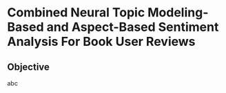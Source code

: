 # Combined Neural Topic Modeling-Based and Aspect-Based Sentiment Analysis For Book User Reviews

## Objective
abc

